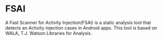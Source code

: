 # FSAI
A Fast Scanner for Activity Injection(FSAI) is a static analysis tool that detects an Activity injection cases in Android apps. This tool is based on WALA, T.J. Watson Libraries for Analysis.
